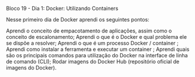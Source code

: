 Bloco 19 - Dia 1: Docker: Utilizando Containers

Nesse primeiro dia de Docker aprendi os seguintes pontos:

Aprendi o conceito de empacotamento de aplicações, assim como o conceito de escalonamento;
Aprendi o que é o Docker e qual problema ele se dispõe a resolver;
Aprendi o que é um processo Docker / container ;
Aprendi como instalar a ferramenta e executar um container ;
Aprendi quais são os principais comandos para utilização do Docker na interface de linha de comando (CLI);
Rodar imagens do Docker Hub (repositório oficial de imagens do Docker).


